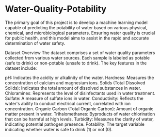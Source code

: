 # Water-Quality-Potability
The primary goal of this project is to develop a machine learning model capable of predicting the potability of water based on various physical, chemical, and microbiological parameters. Ensuring water quality is crucial for public health, and this model aims to assist in the rapid and accurate determination of water safety.

Dataset Overview
The dataset comprises a set of water quality parameters collected from various water sources. Each sample is labeled as potable (safe to drink) or non-potable (unsafe to drink). The key features in the dataset include:

pH: Indicates the acidity or alkalinity of the water.
Hardness: Measures the concentration of calcium and magnesium ions.
Solids (Total Dissolved Solids): Indicates the total amount of dissolved substances in water.
Chloramines: Represents the level of disinfectants used in water treatment.
Sulfate: A measure of sulfate ions in water.
Conductivity: Reflects the water's ability to conduct electrical current, correlated with ion concentration.
Organic Carbon (Total Organic Carbon): Amount of organic matter present in water.
Trihalomethanes: Byproducts of water chlorination that can be harmful at high levels.
Turbidity: Measures the clarity of water, indicating potential pathogen presence.
Potability: The target variable indicating whether water is safe to drink (1) or not (0).
